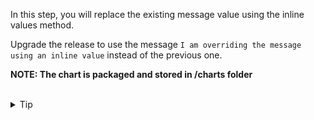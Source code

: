 In this step, you will replace the existing message value using the inline values method. 

Upgrade the release to use the message `I am overriding the message using an inline value` instead of the previous one.

**NOTE: The chart is packaged and stored in /charts folder**

<br>
<details><summary>Tip</summary>
<br>

```plain
helm upgrade -h
```{{exec}}

</details>


<br>
<details><summary>Solution</summary>
<br>

```plain
helm -n dev-ns upgrade --install mock-app /charts/mock-app-1.0.0.tgz --set message="I override the message using an inline value"
```{{exec}}

</details>

